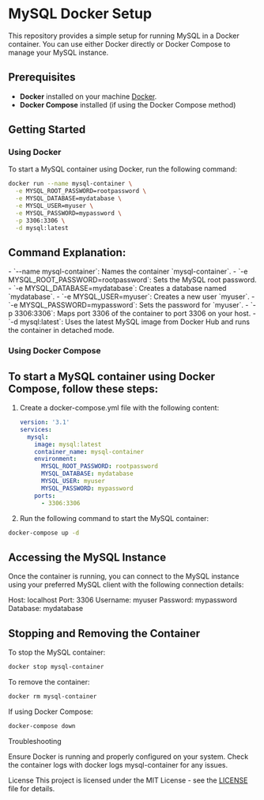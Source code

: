 # MySQL Docker Setup

This repository provides a simple setup for running MySQL in a Docker container. You can use either Docker directly or Docker Compose to manage your MySQL instance.

## Prerequisites

- **Docker** installed on your machine [Docker](https://www.docker.com).
- **Docker Compose** installed (if using the Docker Compose method)

## Getting Started

### Using Docker

To start a MySQL container using Docker, run the following command:

```bash
docker run --name mysql-container \
  -e MYSQL_ROOT_PASSWORD=rootpassword \
  -e MYSQL_DATABASE=mydatabase \
  -e MYSQL_USER=myuser \
  -e MYSQL_PASSWORD=mypassword \
  -p 3306:3306 \
  -d mysql:latest
```

## Command Explanation:

<p>
- `--name mysql-container`: Names the container `mysql-container`.
- `-e MYSQL_ROOT_PASSWORD=rootpassword`: Sets the MySQL root password.
- `-e MYSQL_DATABASE=mydatabase`: Creates a database named `mydatabase`.
- `-e MYSQL_USER=myuser`: Creates a new user `myuser`.
- `-e MYSQL_PASSWORD=mypassword`: Sets the password for `myuser`.
- `-p 3306:3306`: Maps port 3306 of the container to port 3306 on your host.
- `-d mysql:latest`: Uses the latest MySQL image from Docker Hub and runs the container in detached mode.
</p>

### Using Docker Compose

## To start a MySQL container using Docker Compose, follow these steps:

1. Create a docker-compose.yml file with the following content:

    ```yaml
    version: '3.1'
    services:
      mysql:
        image: mysql:latest
        container_name: mysql-container
        environment:
          MYSQL_ROOT_PASSWORD: rootpassword
          MYSQL_DATABASE: mydatabase
          MYSQL_USER: myuser
          MYSQL_PASSWORD: mypassword
        ports:
          - 3306:3306
    ```

2. Run the following command to start the MySQL container:

```bash
docker-compose up -d
```

## Accessing the MySQL Instance

Once the container is running, you can connect to the MySQL instance using your preferred MySQL client with the following connection details:

Host: localhost
Port: 3306
Username: myuser
Password: mypassword
Database: mydatabase

## Stopping and Removing the Container

To stop the MySQL container:

```bash
docker stop mysql-container
```

To remove the container:

```bash
docker rm mysql-container
```

If using Docker Compose:

```bash
docker-compose down
```

Troubleshooting

Ensure Docker is running and properly configured on your system.
Check the container logs with docker logs mysql-container for any issues.

License
This project is licensed under the MIT License - see the [LICENSE](LICENSE) file for details.
